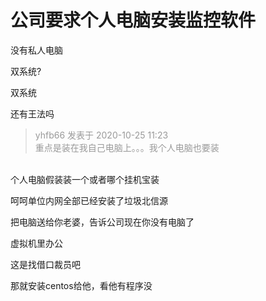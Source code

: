 # 公司要求个人电脑安装监控软件


没有私人电脑

双系统?

双系统

还有王法吗

<div class="quote"><blockquote><font color="#999999">yhfb66 发表于 2020-10-25 11:23</font><br />
<font color="#999999">重点是装在我自己电脑上。。。我个人电脑也要装</font></blockquote></div><br />
个人电脑假装装一个或者哪个挂机宝装

呵呵单位内网全部已经安装了垃圾北信源

把电脑送给你老婆，告诉公司现在你没有电脑了

虚拟机里办公<img src="static/image/smiley/default/lol.gif" smilieid="12" border="0" alt="" /><img src="static/image/smiley/default/lol.gif" smilieid="12" border="0" alt="" /><img src="static/image/smiley/default/lol.gif" smilieid="12" border="0" alt="" />

这是找借口裁员吧<img src="static/image/smiley/default/lol.gif" smilieid="12" border="0" alt="" /><img id="aimg_b03lr" onclick="zoom(this, this.src, 0, 0, 0)" class="zoom" src="https://cdn.jsdelivr.net/gh/hishis/forum-master/public/images/patch.gif" onmouseover="img_onmouseoverfunc(this)" onload="thumbImg(this)" border="0" alt="" />

那就安装centos给他，看他有程序没
